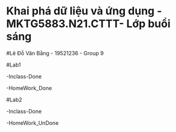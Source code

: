 # Khai phá dữ liệu và ứng dụng - MKTG5883.N21.CTTT- Lớp buổi sáng

#Lê Đỗ Văn Bằng - 19521236 - Group 9

#Lab1

-Inclass-Done

-HomeWork_Done

#Lab2

-Inclass-Done

-HomeWork_UnDone
